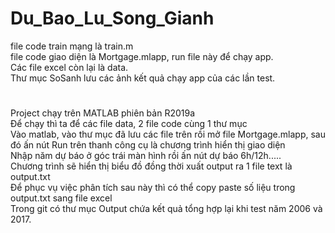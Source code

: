 # Du_Bao_Lu_Song_Gianh
 file code train mạng là train.m  
 file code giao diện là Mortgage.mlapp, run file này để chạy app.  
 Các file excel còn lại là data.  
 Thư mục SoSanh lưu các ảnh kết quả chạy app của các lần test.
 
 #
 Project chạy trên MATLAB phiên bản R2019a  
 Để chạy thì ta để các file data, 2 file code cùng 1 thư mục  
 Vào matlab, vào thư mục đã lưu  các file trên rồi mở file Mortgage.mlapp, sau đó ấn nút Run trên thanh công cụ là chương trình hiển thị giao diện  
 Nhập năm dự báo ở góc trái màn hình rồi ấn nút dự báo 6h/12h.....  
 Chương trình sẽ hiển thị biểu đồ đồng thời xuất output ra 1 file text là output.txt  
 Để phục vụ việc phân tích sau này thì có thể copy paste số liệu trong output.txt sang file excel  
 Trong git có thư mục Output chứa kết quả tổng hợp lại khi test năm 2006 và 2017.
 
 
